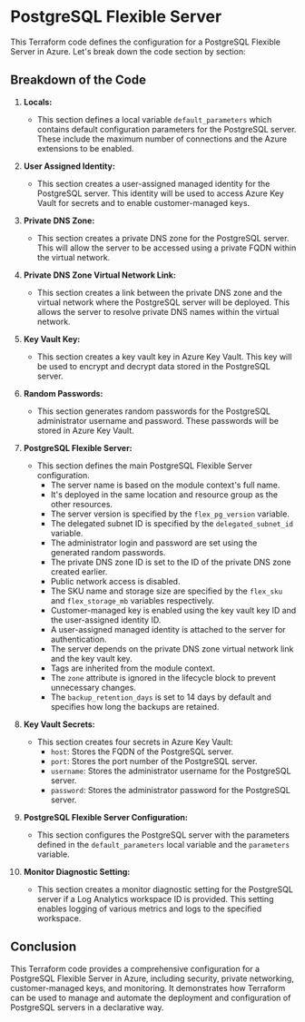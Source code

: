 # PostgreSQL Flexible Server

This Terraform code defines the configuration for a PostgreSQL Flexible Server in Azure. Let's break down the code section by section:

## Breakdown of the Code

1. **Locals:**
   - This section defines a local variable `default_parameters` which contains default configuration parameters for the PostgreSQL server. These include the maximum number of connections and the Azure extensions to be enabled.

2. **User Assigned Identity:**
   - This section creates a user-assigned managed identity for the PostgreSQL server. This identity will be used to access Azure Key Vault for secrets and to enable customer-managed keys.

3. **Private DNS Zone:**
   - This section creates a private DNS zone for the PostgreSQL server. This will allow the server to be accessed using a private FQDN within the virtual network.

4. **Private DNS Zone Virtual Network Link:**
   - This section creates a link between the private DNS zone and the virtual network where the PostgreSQL server will be deployed. This allows the server to resolve private DNS names within the virtual network.

5. **Key Vault Key:**
   - This section creates a key vault key in Azure Key Vault. This key will be used to encrypt and decrypt data stored in the PostgreSQL server.

6. **Random Passwords:**
   - This section generates random passwords for the PostgreSQL administrator username and password. These passwords will be stored in Azure Key Vault.

7. **PostgreSQL Flexible Server:**
   - This section defines the main PostgreSQL Flexible Server configuration.
     - The server name is based on the module context's full name.
     - It's deployed in the same location and resource group as the other resources.
     - The server version is specified by the `flex_pg_version` variable.
     - The delegated subnet ID is specified by the `delegated_subnet_id` variable.
     - The administrator login and password are set using the generated random passwords.
     - The private DNS zone ID is set to the ID of the private DNS zone created earlier.
     - Public network access is disabled.
     - The SKU name and storage size are specified by the `flex_sku` and `flex_storage_mb` variables respectively.
     - Customer-managed key is enabled using the key vault key ID and the user-assigned identity ID.
     - A user-assigned managed identity is attached to the server for authentication.
     - The server depends on the private DNS zone virtual network link and the key vault key.
     - Tags are inherited from the module context.
     - The `zone` attribute is ignored in the lifecycle block to prevent unnecessary changes.
     - The `backup_retention_days` is set to 14 days by default and specifies how long the backups are retained.

8. **Key Vault Secrets:**
   - This section creates four secrets in Azure Key Vault:
     - `host`: Stores the FQDN of the PostgreSQL server.
     - `port`: Stores the port number of the PostgreSQL server.
     - `username`: Stores the administrator username for the PostgreSQL server.
     - `password`: Stores the administrator password for the PostgreSQL server.

9. **PostgreSQL Flexible Server Configuration:**
   - This section configures the PostgreSQL server with the parameters defined in the `default_parameters` local variable and the `parameters` variable.

10. **Monitor Diagnostic Setting:**
    - This section creates a monitor diagnostic setting for the PostgreSQL server if a Log Analytics workspace ID is provided. This setting enables logging of various metrics and logs to the specified workspace.


## Conclusion

This Terraform code provides a comprehensive configuration for a PostgreSQL Flexible Server in Azure, including security, private networking, customer-managed keys, and monitoring. It demonstrates how Terraform can be used to manage and automate the deployment and configuration of PostgreSQL servers in a declarative way.
